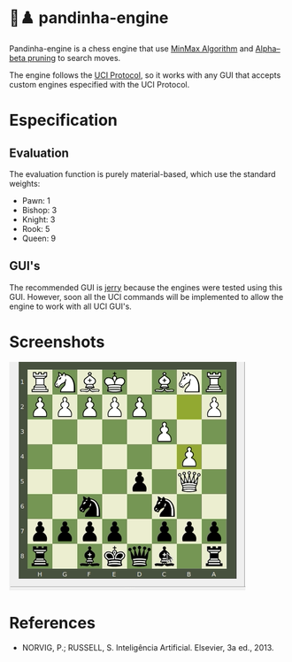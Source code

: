 # 🐼♟️ pandinha-engine

Pandinha-engine is a chess engine that use [MinMax Algorithm](https://en.wikipedia.org/wiki/Minimax) and [Alpha–beta pruning](https://en.wikipedia.org/wiki/Alpha%E2%80%93beta_pruning) to search moves.

The engine follows the [UCI Protocol](http://wbec-ridderkerk.nl/html/UCIProtocol.html), so it works with any GUI that accepts custom engines especified with the UCI Protocol.

# Especification

## Evaluation

The evaluation function is purely material-based, which use the standard weights:

 - Pawn: 1
 - Bishop: 3
 - Knight: 3
 - Rook: 5
 - Queen: 9

## GUI's

The recommended GUI is [jerry](https://github.com/asdfjkl/jerry) because the engines were tested using this GUI. However, soon all the UCI commands will be implemented to allow the engine to work with all UCI GUI's.

# Screenshots

![human vs IA](/assets/playing.gif)

# References

 - NORVIG, P.; RUSSELL, S. Inteligência Artificial. Elsevier, 3a ed., 2013.
